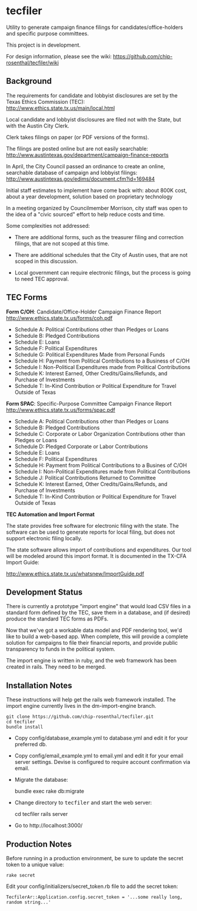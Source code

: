 tecfiler
========

Utility to generate campaign finance filings for candidates/office-holders and specific
purpose committees.

This project is in development.

For design information, please see the wiki: https://github.com/chip-rosenthal/tecfiler/wiki

Background
----------

The requirements for candidate and lobbyist disclosures are set by the Texas
Ethics Commission (TEC): http://www.ethics.state.tx.us/main/local.html

Local candidate and lobbyist disclosures are filed not with the State, but with
the Austin City Clerk.

Clerk takes filings on paper (or PDF versions of the forms).

The filings are posted online but are not easily searchable:
http://www.austintexas.gov/department/campaign-finance-reports

In April, the City Council passed an ordinance to create an online, searchable
database of campaign and lobbyist filings:
http://www.austintexas.gov/edims/document.cfm?id=169484

Initial staff estimates to implement have come back with: about 800K cost,
about a year development, solution based on proprietary technology

In a meeting organized by Councilmember Morrison, city staff was open to the
idea of a "civic sourced" effort to help reduce costs and time.

Some complexities not addressed:

* There are additional forms, such as the treasurer filing and correction
  filings, that are not scoped at this time.

* There are additional schedules that the City of Austin uses, that are not
  scoped in this discussion.

* Local government can require electronic filings, but the process is going to
  need TEC approval.


TEC Forms
---------

**Form C/OH**: Candidate/Office-Holder Campaign Finance Report
http://www.ethics.state.tx.us/forms/coh.pdf

* Schedule A: Political Contributions other than Pledges or Loans
* Schedule B: Pledged Contributions
* Schedule E: Loans
* Schedule F: Political Expenditures
* Schedule G: Political Expenditures Made from Personal Funds
* Schedule H: Payment from Political Contributions to a Business of C/OH
* Schedule I: Non-Political Expenditures made from Political Contributions
* Schedule K: Interest Earned, Other Credits/Gains/Refunds, and Purchase of Investments
* Schedule T: In-Kind Contribution or Political Expenditure for Travel Outside of Texas

**Form SPAC**: Specific-Purpose Committee Campaign Finance Report
http://www.ethics.state.tx.us/forms/spac.pdf

* Schedule A: Political Contributions other than Pledges or Loans
* Schedule B: Pledged Contributions
* Schedule C: Corporate or Labor Organization Contributions other than Pledges or Loans
* Schedule D: Pledged Corporate or Labor Contributions
* Schedule E: Loans
* Schedule F: Political Expenditures
* Schedule H: Payment from Political Contributions to a Busines of C/OH
* Schedule I: Non-Political Expenditures made from Political Contributions
* Schedule J: Political Contributions Returned to Committee
* Schedule K: Interest Earned, Other Credits/Gains/Refunds, and Purchase of Investments
* Schedule T: In-Kind Contribution or Political Expenditure for Travel Outside of Texas

**TEC Automation and Import Format**

The state provides free software for electronic filing with the state. The software can
be used to generate reports for local filing, but does not support electronic filing locally.

The state software allows import of contributions and expenditures. Our tool will be
modeled around this import format. It is documented in the TX-CFA Import Guide:

http://www.ethics.state.tx.us/whatsnew/ImportGuide.pdf


Development Status
------------------

There is currently a prototype "import engine" that would load CSV files in a standard form 
defined by the TEC, save them in a database, and (if desired) produce the standard TEC forms as PDFs.

Now that we've got a workable data model and PDF rendering tool, we'd like to build a web-based app. 
When complete, this will provide a complete solution for campaigns to file their financial reports, 
and provide public transparency to funds in the political system.

The import engine is written in ruby, and the web framework has been created in rails. 
They need to be merged. 


Installation Notes
------------------

These instructions will help get the rails web framework installed. The import engine 
currently lives in the dm-import-engine branch.

    git clone https://github.com/chip-rosenthal/tecfiler.git
    cd tecfiler
    bundle install

- Copy config/database_example.yml to database.yml and edit it for your preferred db.

- Copy config/email_example.yml to email.yml and edit it for your email server settings. Devise is configured to require account confirmation via email.

- Migrate the database:

    bundle exec rake db:migrate

- Change directory to <tt>tecfiler</tt> and start the web server:

    cd tecfiler 
    rails server 

- Go to http://localhost:3000/


Production Notes
----------------

Before running in a production environment, be sure to update the secret token to a unique value:

    rake secret

Edit your config/initializers/secret_token.rb file to add the secret token:

    TecfilerAr::Application.config.secret_token = '...some really long, random string...'

